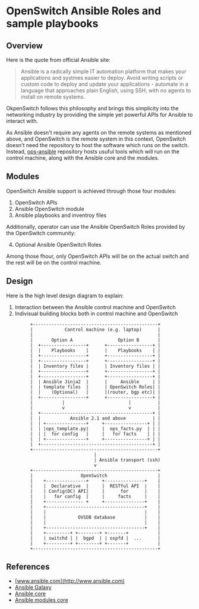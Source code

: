# OpenSwitch Ansible Roles and sample playbooks

## Overview

Here is the quote from official Ansible site:

> Ansible is a radically simple IT automation platform that makes your
> applications and systmes easier to deploy.  Avoid writing scripts or
> custom code to deploy and update your applications - automate in a
> language that approaches plain English, using SSH, with no agents to
> install on remote systems.

OkpenSwitch follows this philosophy and brings this simplicity into the
networking industry by providing the simple yet powerful APIs for Ansible
to interact with.

As Ansible doesn't require any agents on the remote systems as mentioned
above, and OpenSwitch is the remote system in this context, OpenSwitch
doesn't need the repository to host the software which runs on the switch.
Instead, [ops-ansible](http://git.openswitch.net/cgit/openswitch/ops-ansible)
repository hosts usuful tools which will run on the control machine,
along with the Ansible core and the modules.


## Modules

OpenSwitch Ansible support is achieved through those four modules:

1. OpenSwitch APIs
2. Ansible OpenSwitch module
3. Ansible playbooks and inventroy files

Additionally, operator can use the Ansible OpenSwitch Roles provided
by the OpenSwitch community:

4. Optional Ansible OpenSwitch Roles

Among those fhour, only OpenSwitch APIs will be on the actual switch
and the rest will be on the control machine.


## Design

Here is the high level design diagram to explain:

1. Interaction between the Ansible control machine and OpenSwitch
2. Indivisual building blocks both in control machine and OpenSwitch

```
         +-----------------------------------------------+
         |            Control machine (e.g. laptop)      |
         |                                               |
         |       Option A                 Option B       |
         |  +-----------------+      +-----------------+ |
         |  |    Playbooks    |      |    Playbooks    | |
         |  +-----------------+      +-----------------+ |
         |  +-----------------+      +-----------------+ |
         |  | Inventory files |      | Inventory files | |
         |  +-----------------+      +-----------------+ |
         |  +-----------------+      +-----------------+ |
         |  | Ansible Jinja2  |      |     Ansible     | |
         |  | template files  |      | OpenSwitch Roles| |
         |  |    (Optional)   |      |(router, bgp etc)| |
         |  +-----------------+      +-----------------+ |
         |           |                        |          |
         |           v                        v          |
         |  +------------------------------------------+ |
         |  |           Ansible 2.1 and above          | |
         |  | +---------------+     +----------------+ | |
         |  | |ops_template.py|     |  ops_facts.py  | | |
         |  | |  for config   |     |   for facts    | | |
         |  | +---------------+     +----------------+ | |
         |  +------------------------------------------+ |
         +-----------------------------------------------+
                                 |
                                 | Ansible transport (ssh)
                                 v
         +-----------------------------------------------+
         |                  OpenSwitch                   |
         |    +---------------+     +---------------+    |
         |    |  Declarative  |     |  RESTful API  |    |
         |    | Config(DC) API|     |      for      |    |
         |    |   for config  |     |     facts     |    |
         |    +-------------- +     +---------------+    |
         |    +-------------------------------------+    |
         |    |                                     |    |
         |    |            OVSDB database           |    |
         |    |                                     |    |
         |    +-------------------------------------+    |
         |    +---------+ +--------+ +-------+           |
         |    | switchd | |  bgpd  | | ospfd |  ...      |
         |    +---------+ +--------+ +-------+           |
         +-----------------------------------------------+
```


## References

- [www.ansible.com](http://www.ansible.com)
- [Ansible Galaxy](https://galaxy.ansible.com/)
- [Ansible core](https://github.com/ansible/ansible)
- [Ansible modules core](https://github.com/ansible/ansible-modules-core)
